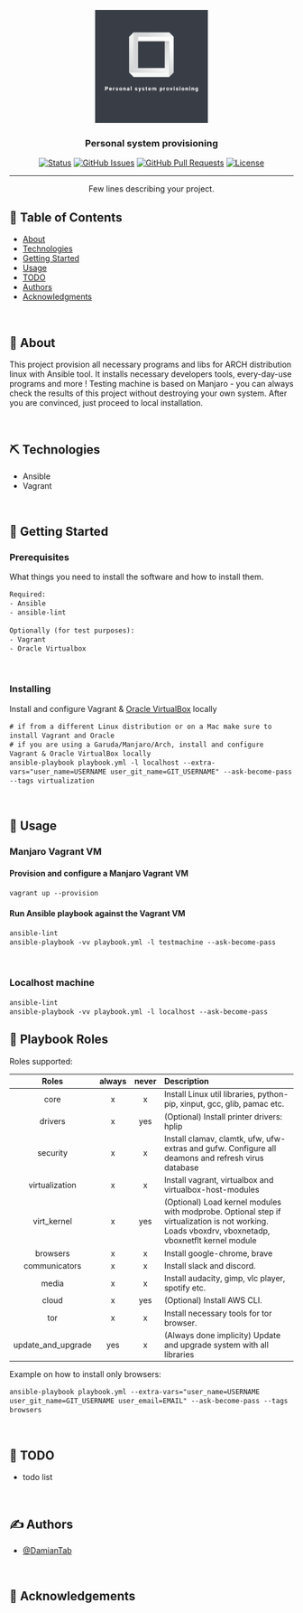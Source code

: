 <!-- MARKDOWN LINKS & IMAGES -->

<!-- CHANGE THIS: PROJECT_URL, REPO_NAME -->
<!-- LOGO https://hatchful.shopify.com -->

[status-icon]: https://img.shields.io/badge/status-active-success.svg
[project-url]: https://github.com/DamianTab/personal-system-provisioning
[issues-icon]: https://img.shields.io/github/issues/DamianTab/personal-system-provisioning.svg
[issues-url]: https://github.com/DamianTab/personal-system-provisioning/issues
[pulls-icon]: https://img.shields.io/github/issues-pr/kylelobo/The-Documentation-Compendium.svg
[pulls-url]: https://github.com/DamianTab/personal-system-provisioning/pulls
[license-icon]: https://shields.io/badge/license-Apache%202-blue.svg
[license-url]: /LICENSE
[author-url]: https://github.com/DamianTab

<p align="center">
  <a href="" rel="noopener">
 <img width=200px height=200px src="./assets/logo.png" alt="Project logo"></a>
</p>


<h3 align="center">Personal system provisioning</h3>

<div align="center">
  
  [![Status][status-icon]][project-url]
  [![GitHub Issues][issues-icon]][issues-url]
  [![GitHub Pull Requests][pulls-icon]][pulls-url]
  [![License][license-icon]][license-url]
</div>

---

<p align="center"> Few lines describing your project.
    <br> 
</p>

## 📝 Table of Contents
- [About](#about)
- [Technologies](#technologies)
- [Getting Started](#getting_started)
- [Usage](#usage)
- [TODO](#todo)
- [Authors](#authors)
- [Acknowledgments](#acknowledgement)

<br/>

## 🧐 About <a name = "about"></a>
This project provision all necessary programs and libs for ARCH distribution linux with Ansible tool. It installs necessary developers tools, every-day-use programs and more ! Testing machine is based on Manjaro - you can always check the results of this project without destroying your own system. After you are convinced, just proceed to local installation.

<br/>

## ⛏️ Technologies <a name = "technologies"></a>
- Ansible
- Vagrant

<br/>
  
## 🏁 Getting Started <a name = "getting_started"></a>
  
### Prerequisites
What things you need to install the software and how to install them.

```
Required:
- Ansible
- ansible-lint

Optionally (for test purposes):
- Vagrant
- Oracle Virtualbox
```

<br/>

### Installing
Install and configure Vagrant & [Oracle VirtualBox](https://www.virtualbox.org/) locally
```
# if from a different Linux distribution or on a Mac make sure to install Vagrant and Oracle
# if you are using a Garuda/Manjaro/Arch, install and configure Vagrant & Oracle VirtualBox locally
ansible-playbook playbook.yml -l localhost --extra-vars="user_name=USERNAME user_git_name=GIT_USERNAME" --ask-become-pass --tags virtualization
```
<br/>

## 🎈 Usage <a name="usage"></a>

### Manjaro Vagrant VM
#### Provision and configure a Manjaro Vagrant VM

```
vagrant up --provision
```

#### Run Ansible playbook against the Vagrant VM
```
ansible-lint
ansible-playbook -vv playbook.yml -l testmachine --ask-become-pass
```

<br/>

### Localhost machine
```
ansible-lint
ansible-playbook -vv playbook.yml -l localhost --ask-become-pass
```

## :toolbox: Playbook Roles

Roles supported:

|        Roles       | always | never |                                                                    Description                                                                    |
|:------------------:|:------:|:-----:|:-------------------------------------------------------------------------------------------------------------------------------------------------|
|        core        |    x   |   x   | Install Linux util libraries, python-pip, xinput, gcc, glib, pamac etc.                                                                           |
|       drivers      |    x   |  yes  | (Optional) Install printer drivers: hplip                                                                                                         |
|      security      |    x   |   x   | Install clamav, clamtk, ufw, ufw-extras and gufw. Configure all deamons and refresh virus database                                                |
|   virtualization   |    x   |   x   | Install vagrant, virtualbox and virtualbox-host-modules                                                                                           |
|     virt_kernel    |    x   |  yes  | (Optional) Load kernel modules with modprobe. Optional step if virtualization is not working. Loads vboxdrv, vboxnetadp, vboxnetflt kernel module |
|      browsers      |    x   |   x   | Install google-chrome, brave                                                                                                                      |
|    communicators   |    x   |   x   | Install slack and discord.                                                                                                                        |
|        media       |    x   |   x   | Install audacity, gimp, vlc player, spotify etc.                                                                                                  |
|        cloud       |    x   |  yes  | (Optional) Install AWS CLI.                                                                                                                       |
|         tor        |    x   |   x   | Install necessary tools for tor browser.                                                                                                          |
| update_and_upgrade |   yes  |   x   | (Always done implicity) Update and upgrade system with all libraries                                                                                                      |


Example on how to install only browsers:
```
ansible-playbook playbook.yml --extra-vars="user_name=USERNAME user_git_name=GIT_USERNAME user_email=EMAIL" --ask-become-pass --tags browsers
```


<br/>

## :notebook: TODO <a name = "todo"></a>
- todo list


<br/>

## ✍️ Authors <a name = "authors"></a>
- [@DamianTab][author-url]

<br/>

## 🎉 Acknowledgements <a name = "acknowledgement"></a>
